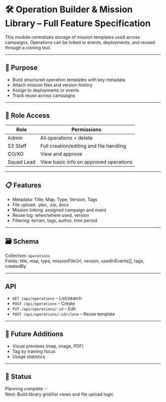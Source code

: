 # 🛠️ Operation Builder & Mission Library – Full Feature Specification

This module centralizes storage of mission templates used across campaigns. Operations can be linked to events, deployments, and reused through a cloning tool.

---

## 🎯 Purpose
- Build structured operation templates with key metadata
- Attach mission files and version history
- Assign to deployments or events
- Track reuse across campaigns

---

## 👤 Role Access

| Role       | Permissions                               |
|------------|-------------------------------------------|
| Admin      | All operations + delete                   |
| S3 Staff   | Full creation/editing and file handling   |
| CO/XO      | View and approve                          |
| Squad Lead | View basic info on approved operations    |

---

## 📋 Features
- Metadata: Title, Map, Type, Version, Tags
- File upload: .pbo, .zip, docs
- Mission linking: assigned campaign and event
- Reuse log: when/where used, version
- Filtering: terrain, tags, author, time period

---

## 🗃️ Schema
Collection: `operations`  
Fields: title, map, type, missionFileUrl, version, usedInEvents[], tags, createdBy

---

## API
- `GET /api/operations` – List/search
- `POST /api/operations` – Create
- `PUT /api/operations/:id` – Edit
- `POST /api/operations/:id/clone` – Reuse template

---

## 🚀 Future Additions
- Visual previews (map, image, PDF)
- Tag by training focus
- Usage statistics

---

## 📌 Status
Planning complete ✅  
Next: Build library grid/list views and file upload logic
